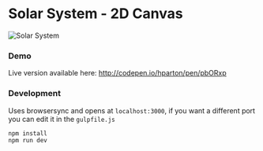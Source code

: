 # Solar System - 2D Canvas

![Solar System](http://i.imgur.com/o4ADkgp.png)

### Demo

Live version available here: http://codepen.io/hparton/pen/pbORxp

### Development

Uses browsersync and opens at `localhost:3000`, if you want a different port you can edit it in the `gulpfile.js`

```
npm install
npm run dev
```
